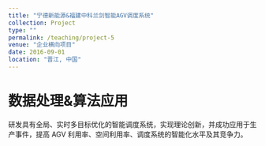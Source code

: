 ```yaml
---
title: "宁德新能源&福建中科兰剑智能AGV调度系统"
collection: Project
type: ""
permalink: /teaching/project-5
venue: "企业横向项目"
date: 2016-09-01
location: "晋江, 中国"
---
```


数据处理&算法应用
======

研发具有全局、实时多目标优化的智能调度系统，实现理论创新，并成功应用于生产事件，提高 AGV 利用率、空间利用率、调度系统的智能化水平及其竞争力。
